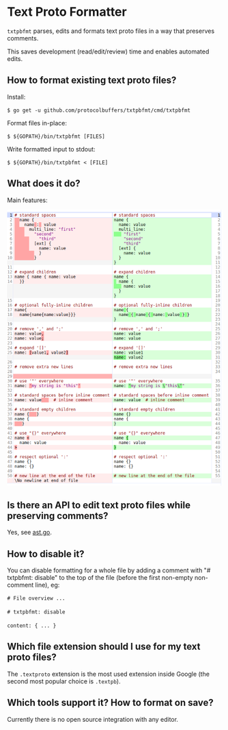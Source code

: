 
# Text Proto Formatter

`txtpbfmt` parses, edits and formats text proto files in a way that preserves comments.

This saves development (read/edit/review) time and enables automated edits.

## How to format existing text proto files?

Install:

```shell
$ go get -u github.com/protocolbuffers/txtpbfmt/cmd/txtpbfmt
```

Format files in-place:

```shell
$ ${GOPATH}/bin/txtpbfmt [FILES]
```

Write formatted input to stdout:

```shell
$ ${GOPATH}/bin/txtpbfmt < [FILE]
```

## What does it do?

Main features:

![main features](docs/features.png)

## Is there an API to edit text proto files while preserving comments?

Yes, see [ast.go](ast/ast.go).

## How to disable it?

You can disable formatting for a whole file by adding a comment with "#
txtpbfmt: disable" to the top of the file (before the first non-empty
non-comment line), eg:

```textproto
# File overview ...

# txtpbfmt: disable

content: { ... }
```

## Which file extension should I use for my text proto files?

The `.textproto` extension is the most used extension inside Google (the second
most popular choice is `.textpb`).

## Which tools support it? How to format on save?

Currently there is no open source integration with any editor.
